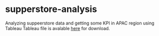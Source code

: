 # supperstore-analysis
Analyzing suppeerstore data and getting some KPI in APAC region using Tableau
Tableau file is avalable [here](<./Superstore$ Analysis/project.twbx>) for download.
